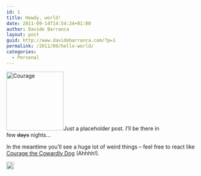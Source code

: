 ```yaml
---
id: 1
title: Howdy, world!
date: 2011-09-14T14:54:24+01:00
author: Davide Barranca
layout: post
guid: http://www.davidebarranca.com/?p=1
permalink: /2011/09/hello-world/
categories:
  - Personal
---
```

<div class="pf-content">
  <p>
    <img class="alignleft size-full wp-image-35 flip" style="border-style: initial; border-color: initial; border-width: 0px;" title="Courage" src="http://localhost:8888/wp-content/uploads/2011/09/Courage.png" alt="Courage" width="150" height="154" />Just a placeholder post. I&#8217;ll be there in few <del>days</del> nights&#8230;
  </p>
  
  <p>
    In the meantime you&#8217;ll see a huge lot of weird things &#8211; feel free to react like <a title="Courage the Cowardly Dog" href="http://en.wikipedia.org/wiki/Courage_the_Cowardly_Dog" target="_blank">Courage the Cowardly Dog</a> (Ahhhh!).
  </p>
</div>

<!-- Share-Widget Button BEGIN --><a href="javascript:void(0);" myshare\_id="mys\_shareit" myshare\_url="http://localhost:8888/2011/09/hello-world/" myshare\_title="Howdy, world!" rel="nofollow" onclick=" return false;" style="text-decoration:none; color:#000000; font-size:11px; line-height:20px;"> 

<img src="http://localhost:8888/wp-content/plugins/share-widget/img/share-button-white-small.png" height="20" alt="Share" style="border:0" /> </a> <!-- Share-Widget Button END -->
